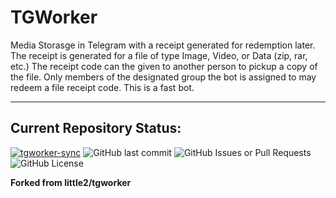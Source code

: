 # TGWorker 
Media Storasge in Telegram with a receipt generated for redemption later. 
The receipt is generated for a file of type Image, Video, or Data (zip, rar, etc.)
The receipt code can the given to another person to pickup a copy of the file. Only
members of the designated group the bot is assigned to may redeem a file receipt code.
This is a fast bot.

---

## Current Repository Status:

[![tgworker-sync](https://github.com/mikeybob/tgworker/actions/workflows/UpstreamSync.yml/badge.svg)](https://github.com/mikeybob/tgworker/actions/workflows/UpstreamSync.yml) ![GitHub last commit](https://img.shields.io/github/last-commit/mikeybob/tgworker?labelColor=blue)  ![GitHub Issues or Pull Requests](https://img.shields.io/github/issues/mikeybob/tgworker?labelColor=red)  ![GitHub License](https://img.shields.io/github/license/mikeybob/tgworker)

**Forked from little2/tgworker**
